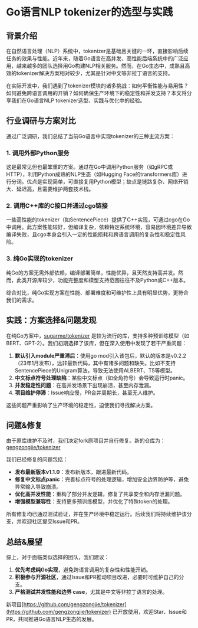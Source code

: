 # Go语言NLP tokenizer的选型与实践
## 背景介绍

在自然语言处理（NLP）系统中，tokenizer是基础且关键的一环，直接影响后续任务的效果与性能。近年来，随着Go语言在高并发、高性能后端系统中的广泛应用，越来越多的团队选择用Go构建NLP相关服务。然而，在Go生态中，成熟且高效的tokenizer解决方案相对较少，尤其是针对中文等非拉丁语言的支持。

在实际开发中，我们遇到了tokenizer模块的诸多挑战：如何平衡性能与易用性？如何避免跨语言调用的开销？如何确保生产环境下的稳定性和并发支持？本文将分享我们在Go语言NLP tokenizer选型、实践与优化中的经验。

## 行业调研与方案对比

通过广泛调研，我们总结了当前Go语言中实现tokenizer的三种主流方案：

### 1. 调用外部Python服务
这是最常见但也最笨重的方案。通过在Go中调用Python服务（如gRPC或HTTP），利用Python成熟的NLP生态（如Hugging Face的transformers库）进行分词。优点是实现简单，可直接复用Python模型；缺点是链路复杂、网络开销大、延迟高，且需要维护两套技术栈。

### 2. 调用C++库的C接口并通过cgo链接
一些高性能的tokenizer（如SentencePiece）提供了C++实现，可通过cgo在Go中调用。此方案性能较好，但编译复杂，依赖特定系统环境，容易因环境差异导致编译失败，且cgo本身会引入一定的性能损耗和跨语言调用的复杂性和稳定性风险。

### 3. 纯Go实现的tokenizer
纯Go的方案无需外部依赖，编译部署简单，性能优异，且天然支持高并发。然而，此类开源库较少，功能完整度和模型支持范围往往不及Python或C++版本。

综合对比，纯Go实现方案在性能、部署难度和可维护性上具有明显优势，更符合我们的需求。

## 实践：方案选择&问题发现

在纯Go方案中，[sugarme/tokenizer](https://github.com/sugarme/tokenizer) 是较为流行的库，支持多种预训练模型（如BERT、GPT-2）。我们初期选择了该库，但在深入使用中发现了若干严重问题：

1. **默认引入module严重滞后**：使用go mod引入该包后，默认的版本是v0.2.2（23年1月发布），远非最新代码，其中有诸多问题和缺失。比如不支持SentencePiece的Unigram算法，导致无法使用ALBERT、T5等模型。
2. **中文标点符号处理缺陷**：某些中文标点（如全角符号）会导致运行时panic。
3. **并发稳定性问题**：在高并发场景下出现崩溃，甚至内存泄漏。
4. **项目维护停滞**：Issue响应慢，PR合并周期长，甚至无人维护。

这些问题严重影响了生产环境的稳定性，迫使我们寻找解决方案。

## 问题&修复

由于原库维护不及时，我们决定fork原项目并自行修复。新的仓库为：[gengzongjie/tokenizer](https://github.com/gengzongjie/tokenizer)

我们已经修复的问题包括：

- **发布最新版本v1.1.0**：发布新版本，跟进最新代码。
- **修复中文标点panic**：完善标点符号的处理逻辑，增加安全边界防护等，避免异常输入导致崩溃。
- **优化高并发性能**：重构了部分并发逻辑，修复了共享安全和内存泄漏问题。
- **增强模型兼容性**：支持更多预训练模型，并优化了特殊token的处理。

所有修复均已通过测试验证，并在生产环境中稳定运行。后续我们将持续维护该分支，并欢迎社区提交Issue和PR。

## 总结&展望
综上，对于面临类似选择的团队，我们建议：

1. **优先考虑纯Go实现**，避免跨语言调用的复杂性和性能开销。
2. **积极参与开源社区**，通过Issue和PR推动项目改进，必要时可维护自己的分支。
3. **严格测试并发性能和边界 case**，尤其是中文等非拉丁语言的处理。

新项目[https://github.com/gengzongjie/tokenizer](https://github.com/gengzongjie/tokenizer) 已开放使用，欢迎Star、Issue和PR，共同推进Go语言NLP生态的发展。
